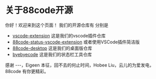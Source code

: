 # 关于88code开源

你好！欢迎来到这个页面！
我们的开源仓库有
分别是

- [vscode-extension](https://github.com/byebye-code/vscode-extension) 这是我们的vscode插件仓库
- [88code-status-vscode-extension](./vscode-extension.md)    或者使用VSCode插件简洁版
- [88code-desktop](https://github.com/byebye-code/88code-desktop)   这是我们的桌面版仓库
- [byebyecode](https://github.com/byebye-code/byebyecode)    这是我们的状态栏工具仓库


感谢 ---，Eigeen 本征，回不去的何止时间，Hobee Liu，云儿的为爱发电，88code 有你更精彩。